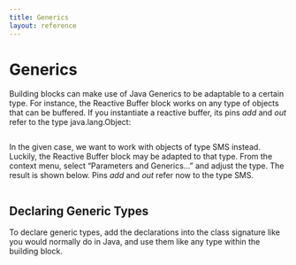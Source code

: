 ```yaml
---
title: Generics
layout: reference
---
```



<h1><a name="generics" id="generics">Generics</a></h1>
<div class="level1">

<p>

Building blocks can make use of Java Generics to be adaptable to a certain type. For instance, the Reactive Buffer block works on any type of objects that can be buffered. If you instantiate a reactive buffer, its pins <em>add</em> and <em>out</em> refer to the type java.lang.Object:
</p>

<p>
<a href="/_detail/doc/generics-ori.jpg?id=doc%3Ajava_generics" class="media" title="doc:generics-ori.jpg"><img src="/_media/doc/generics-ori.jpg" class="media" alt="" /></a>
</p>

<p>
In the given case, we want to work with objects of type SMS instead. Luckily, the Reactive Buffer block may be adapted to that type. From the context menu, select “Parameters and Generics…” and adjust the type.
The result is shown below. Pins <em>add</em> and <em>out</em> refer now to the type SMS.
</p>

<p>
<a href="/_detail/doc/generics-changed.jpg?id=doc%3Ajava_generics" class="media" title="doc:generics-changed.jpg"><img src="/_media/doc/generics-changed.jpg" class="media" alt="" /></a>
</p>

</div>
<!-- SECTION "Generics" [1-653] -->
<h2><a name="declaring_generic_types" id="declaring_generic_types">Declaring Generic Types</a></h2>
<div class="level2">

<p>

To declare generic types, add the declarations into the class signature like you would normally do in Java, and use them like any type within the building block. 
</p>

<p>
<a href="/_detail/doc/generics.jpg?id=doc%3Ajava_generics" class="media" title="doc:generics.jpg"><img src="/_media/doc/generics.jpg" class="media" alt="" /></a>
</p>

</div>
<!-- SECTION "Declaring Generic Types" [654-] -->